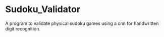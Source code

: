 # Sudoku_Validator
A program to validate physical sudoku games using a cnn for handwritten digit recognition.
